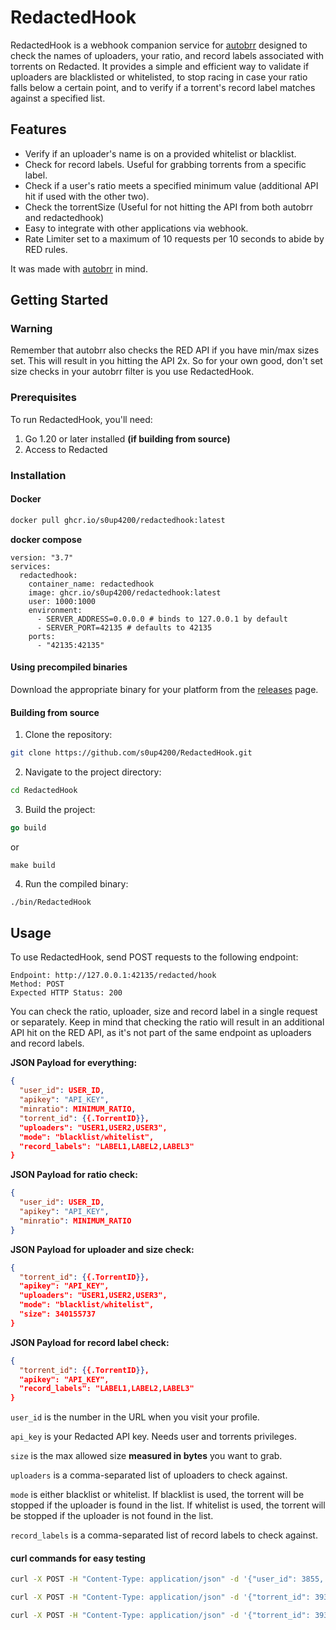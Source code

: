 # RedactedHook

RedactedHook is a webhook companion service for [autobrr](https://github.com/autobrr/autobrr) designed to check the names of uploaders, your ratio, and record labels associated with torrents on Redacted. It provides a simple and efficient way to validate if uploaders are blacklisted or whitelisted, to stop racing in case your ratio falls below a certain point, and to verify if a torrent's record label matches against a specified list.

## Features

- Verify if an uploader's name is on a provided whitelist or blacklist.
- Check for record labels. Useful for grabbing torrents from a specific label.
- Check if a user's ratio meets a specified minimum value (additional API hit if used with the other two).
- Check the torrentSize (Useful for not hitting the API from both autobrr and redactedhook)
- Easy to integrate with other applications via webhook.
- Rate Limiter set to a maximum of 10 requests per 10 seconds to abide by RED rules.

It was made with [autobrr](https://github.com/autobrr/autobrr) in mind.

## Getting Started

### Warning

Remember that autobrr also checks the RED API if you have min/max sizes set. This will result in you hitting the API 2x.
So for your own good, don't set size checks in your autobrr filter is you use RedactedHook.

### Prerequisites

To run RedactedHook, you'll need:

1. Go 1.20 or later installed **(if building from source)**
2. Access to Redacted

### Installation

#### Docker

```bash
docker pull ghcr.io/s0up4200/redactedhook:latest
```

**docker compose**

```docker
version: "3.7"
services:
  redactedhook:
    container_name: redactedhook
    image: ghcr.io/s0up4200/redactedhook:latest
    user: 1000:1000
    environment:
      - SERVER_ADDRESS=0.0.0.0 # binds to 127.0.0.1 by default
      - SERVER_PORT=42135 # defaults to 42135
    ports:
      - "42135:42135"
```

#### Using precompiled binaries

Download the appropriate binary for your platform from the [releases](https://github.com/s0up4200/RedactedHook/releases/latest) page.

#### Building from source

1. Clone the repository:

```bash
git clone https://github.com/s0up4200/RedactedHook.git
```

2. Navigate to the project directory:

```bash
cd RedactedHook
```
3. Build the project:

```go
go build
```
or
```shell
make build
```

4. Run the compiled binary:

```bash
./bin/RedactedHook
```

## Usage

To use RedactedHook, send POST requests to the following endpoint:

    Endpoint: http://127.0.0.1:42135/redacted/hook
    Method: POST
    Expected HTTP Status: 200

You can check the ratio, uploader, size and record label in a single request or separately. Keep in mind that checking the ratio will result in an additional API hit on the RED API, as it's not part of the same endpoint as uploaders and record labels.

**JSON Payload for everything:**

```json
{
  "user_id": USER_ID,
  "apikey": "API_KEY",
  "minratio": MINIMUM_RATIO,
  "torrent_id": {{.TorrentID}},
  "uploaders": "USER1,USER2,USER3",
  "mode": "blacklist/whitelist",
  "record_labels": "LABEL1,LABEL2,LABEL3"
}
```

**JSON Payload for ratio check:**

```json
{
  "user_id": USER_ID,
  "apikey": "API_KEY",
  "minratio": MINIMUM_RATIO
}
```

**JSON Payload for uploader and size check:**

```json
{
  "torrent_id": {{.TorrentID}},
  "apikey": "API_KEY",
  "uploaders": "USER1,USER2,USER3",
  "mode": "blacklist/whitelist",
  "size": 340155737
}
```

**JSON Payload for record label check:**

```json
{
  "torrent_id": {{.TorrentID}},
  "apikey": "API_KEY",
  "record_labels": "LABEL1,LABEL2,LABEL3"
}
```

`user_id` is the number in the URL when you visit your profile.

`api_key` is your Redacted API key. Needs user and torrents privileges.

`size` is the max allowed size **measured in bytes** you want to grab.

`uploaders` is a comma-separated list of uploaders to check against.

`mode` is either blacklist or whitelist. If blacklist is used, the torrent will be stopped if the uploader is found in the list. If whitelist is used, the torrent will be stopped if the uploader is not found in the list.

`record_labels` is a comma-separated list of record labels to check against.

#### curl commands for easy testing

```bash
curl -X POST -H "Content-Type: application/json" -d '{"user_id": 3855, "apikey": "e1be0c8f.6a1d6f89de6e9f6a61e6edcbb6a3a32d", "minratio": 1.0}' http://127.0.0.1:42135/redacted/hook
```
```bash
curl -X POST -H "Content-Type: application/json" -d '{"torrent_id": 3931392, "apikey": "e1be0c8f.6a1d6f89de6e9f6a61e6edcbb6a3a32d", "mode": "blacklist", "uploaders": "blacklisted_user1,blacklisted_user2,blacklisted_user3"}' http://127.0.0.1:42135/redacted/hook
```

```bash
curl -X POST -H "Content-Type: application/json" -d '{"torrent_id": 3931392, "apikey": "e1be0c8f.6a1d6f89de6e9f6a61e6edcbb6a3a32d", "size": 340155737}' http://127.0.0.1:42135/redacted/hook
```